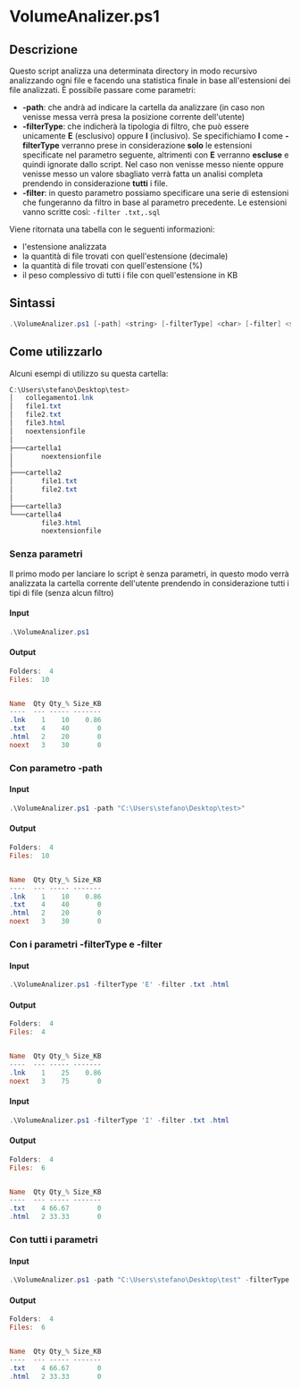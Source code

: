 # VolumeAnalizer.ps1

## Descrizione
Questo script analizza una determinata directory in modo recursivo analizzando ogni file e facendo una statistica finale in base all'estensioni dei file analizzati. È possibile passare come parametri: 

 -  **-path**: che andrà ad indicare la cartella da analizzare (in caso non venisse messa verrà presa la posizione corrente dell'utente)
 - **-filterType**: che indicherà la tipologia di filtro, che può essere unicamente **E** (esclusivo) oppure **I** (inclusivo).  Se specifichiamo **I** come **-filterType** verranno prese in considerazione __solo__ le estensioni specificate nel parametro seguente, altrimenti con **E** verranno **escluse** e quindi ignorate dallo script. Nel caso non venisse messo niente oppure venisse messo un valore sbagliato verrà fatta un analisi completa prendendo in considerazione **tutti** i file.
 - **-filter**: in questo parametro possiamo specificare una serie di estensioni che fungeranno da filtro in base al parametro precedente. Le estensioni vanno scritte così: `-filter .txt,.sql`
 
Viene ritornata una tabella con le seguenti informazioni:
 - l'estensione analizzata
 - la quantità di file trovati con quell'estensione (decimale)
 - la quantità di file trovati con quell'estensione (%)
 - il peso complessivo di tutti i file con quell'estensione in KB
## Sintassi
```powershell
.\VolumeAnalizer.ps1 [-path] <string> [-filterType] <char> [-filter] <string[]> 
```
## Come utilizzarlo
Alcuni esempi di utilizzo su questa cartella:
```powershell
C:\Users\stefano\Desktop\test>
│   collegamento1.lnk
│   file1.txt
│   file2.txt
│   file3.html
│   noextensionfile
│
├───cartella1
│       noextensionfile
│
├───cartella2
│       file1.txt
│       file2.txt
│
├───cartella3
└───cartella4
        file3.html
        noextensionfile
```
### Senza parametri
Il primo modo per lanciare lo script è senza parametri, in questo modo verrà analizzata la cartella corrente dell'utente prendendo in considerazione tutti i tipi di file (senza alcun filtro)
#### Input
```powershell
.\VolumeAnalizer.ps1 
```
#### Output 

```powershell
Folders:  4
Files:  10


Name  Qty Qty_% Size_KB
----  --- ----- -------
.lnk    1    10    0.86
.txt    4    40       0
.html   2    20       0
noext   3    30       0
```
### Con parametro -path
#### Input
```powershell
.\VolumeAnalizer.ps1 -path "C:\Users\stefano\Desktop\test>"
```
#### Output 

```powershell
Folders:  4
Files:  10


Name  Qty Qty_% Size_KB
----  --- ----- -------
.lnk    1    10    0.86
.txt    4    40       0
.html   2    20       0
noext   3    30       0
```
### Con i parametri -filterType e -filter 
#### Input
```powershell
.\VolumeAnalizer.ps1 -filterType 'E' -filter .txt .html
```
#### Output 

```powershell
Folders:  4
Files:  4


Name  Qty Qty_% Size_KB
----  --- ----- -------
.lnk    1    25    0.86
noext   3    75       0
```
#### Input
```powershell
.\VolumeAnalizer.ps1 -filterType 'I' -filter .txt .html
```
#### Output 

```powershell
Folders:  4
Files:  6


Name  Qty Qty_% Size_KB
----  --- ----- -------
.txt    4 66.67       0
.html   2 33.33       0
```
### Con tutti i parametri

#### Input
```powershell
.\VolumeAnalizer.ps1 -path "C:\Users\stefano\Desktop\test" -filterType E -filter .txt,.html
```
#### Output 

```powershell
Folders:  4
Files:  6


Name  Qty Qty_% Size_KB
----  --- ----- -------
.txt    4 66.67       0
.html   2 33.33       0
```
